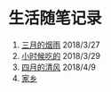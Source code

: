 # 生活随笔记录

1. [三月的烟雨](https://github.com/limengke123/my-note/blob/master/%E7%94%9F%E6%B4%BB/%E4%B8%89%E6%9C%88%E7%9A%84%E7%83%9F%E9%9B%A8.md) 2018/3/27
2. [小时候吃的](https://github.com/limengke123/my-note/blob/master/%E7%94%9F%E6%B4%BB/%E5%B0%8F%E6%97%B6%E5%80%99%E5%90%83%E7%9A%84.md) 2018/3/29
3. [四月的清风](https://github.com/limengke123/my-note/blob/master/%E7%94%9F%E6%B4%BB/%E5%9B%9B%E6%9C%88%E7%9A%84%E6%B8%85%E9%A3%8E.md) 2018/4/9
4. [家乡]()